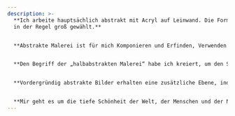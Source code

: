 ```yaml
---
description: >-
  **Ich arbeite hauptsächlich abstrakt mit Acryl auf Leinwand. Die Formate sind
  in der Regel groß gewählt.**


  **Abstrakte Malerei ist für mich Komponieren und Erfinden, Verwenden und Verfremden bekannter Seh- und Malweisen, Spielen mit Impulsen, die bei dem Malprozess entstehen und Schaffen neuer Realitäten – vielleicht vergleichbar mit der Komposition von Musik, nur mit Farbe und Form.**


  **Den Begriff der „halbabstrakten Malerei“ habe ich kreiert, um den Stil meiner Bilder zu definieren.**


  **Vordergründig abstrakte Bilder erhalten eine zusätzliche Ebene, indem sie konkrete Inhalte erahnen lassen.**


  **Mir geht es um die tiefe Schönheit der Welt, der Menschen und der Natur, diese zu ergründen und mit Farben sichtbar zu machen.**
---
```

